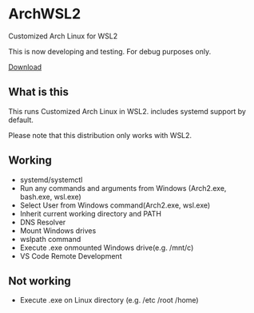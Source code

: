 # ArchWSL2
Customized Arch Linux for WSL2

This is now developing and testing. For debug purposes only.

[Download](https://github.com/yuk7/ArchWSL2/releases/latest)

## What is this
This runs Customized Arch Linux in WSL2.
includes systemd support by default.

Please note that this distribution only works with WSL2.

## Working
* systemd/systemctl
* Run any commands and arguments from Windows (Arch2.exe, bash.exe, wsl.exe)
* Select User from Windows command(Arch2.exe, wsl.exe)
* Inherit current working directory and PATH
* DNS Resolver
* Mount Windows drives
* wslpath command
* Execute .exe onmounted Windows drive(e.g. /mnt/c)
* VS Code Remote Development

## Not working
* Execute .exe on Linux directory (e.g. /etc /root /home)
